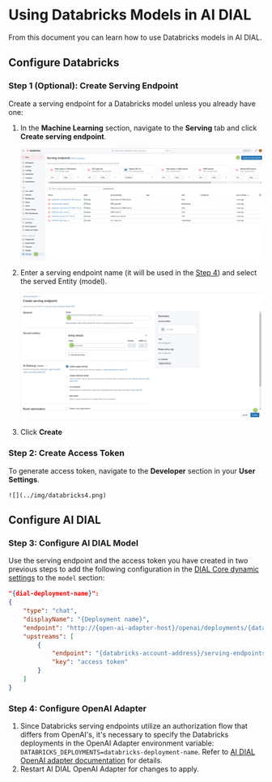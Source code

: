 # Using Databricks Models in AI DIAL

From this document you can learn how to use Databricks models in AI DIAL.

## Configure Databricks

### Step 1 (Optional): Create Serving Endpoint

Create a serving endpoint for a Databricks model unless you already have one:

1.	In the **Machine Learning** section, navigate to the  **Serving** tab and click **Create serving endpoint**.

    ![](../img/databricks1.png)

2. Enter a serving endpoint name (it will be used in the [Step 4](#step-4-configure-openai-adapter)) and select the served Entity (model).

    ![](../img/databricks2.png)

3.	Click **Create**

### Step 2: Create Access Token

To generate access token, navigate to the **Developer** section in your **User Settings**.

    ![](../img/databricks4.png)

## Configure AI DIAL

### Step 3: Configure AI DIAL Model

Use the serving endpoint and the access token you have created in two previous steps to add the following configuration in the [DIAL Core dynamic settings](https://github.com/epam/ai-dial-core?tab=readme-ov-file#dynamic-settings) to the `model` section: 

```json
"{dial-deployment-name}": 
{
    "type": "chat",
    "displayName": "{Deployment name}",
    "endpoint": "http://{open-ai-adapter-host}/openai/deployments/{databricks-deployment-name}/chat/completions",
    "upstreams": [
        {
            "endpoint": "{databricks-account-address}/serving-endpoints/chat/completions",
            "key": "access token"
        }
    ]
}
```
### Step 4: Configure OpenAI Adapter

1. Since Databricks serving endpoints utilize an authorization flow that differs from OpenAI's, it's necessary to specify the Databricks deployments in the OpenAI Adapter environment variable: `DATABRICKS_DEPLOYMENTS=databricks-deployment-name`. Refer to [AI DIAL OpenAI adapter documentation](https://github.com/epam/ai-dial-adapter-openai?tab=readme-ov-file#categories-of-deployments) for details.
2. Restart AI DIAL OpenAI Adapter for changes to apply.